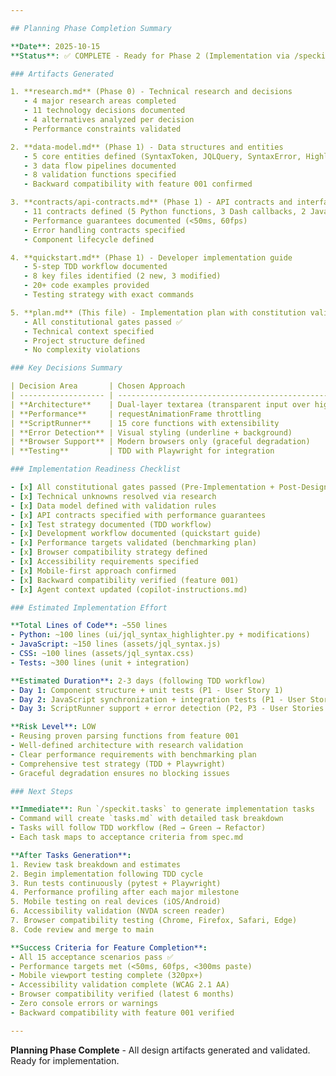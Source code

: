 ```yaml
---

## Planning Phase Completion Summary

**Date**: 2025-10-15
**Status**: ✅ COMPLETE - Ready for Phase 2 (Implementation via /speckit.tasks)

### Artifacts Generated

1. **research.md** (Phase 0) - Technical research and decisions
   - 4 major research areas completed
   - 11 technology decisions documented
   - 4 alternatives analyzed per decision
   - Performance constraints validated

2. **data-model.md** (Phase 1) - Data structures and entities
   - 5 core entities defined (SyntaxToken, JQLQuery, SyntaxError, HighlightedComponent, ScriptRunnerFunction)
   - 3 data flow pipelines documented
   - 8 validation functions specified
   - Backward compatibility with feature 001 confirmed

3. **contracts/api-contracts.md** (Phase 1) - API contracts and interfaces
   - 11 contracts defined (5 Python functions, 3 Dash callbacks, 2 JavaScript functions, 6 CSS classes)
   - Performance guarantees documented (<50ms, 60fps)
   - Error handling contracts specified
   - Component lifecycle defined

4. **quickstart.md** (Phase 1) - Developer implementation guide
   - 5-step TDD workflow documented
   - 8 key files identified (2 new, 3 modified)
   - 20+ code examples provided
   - Testing strategy with exact commands

5. **plan.md** (This file) - Implementation plan with constitution validation
   - All constitutional gates passed ✅
   - Technical context specified
   - Project structure defined
   - No complexity violations

### Key Decisions Summary

| Decision Area       | Chosen Approach                                              | Key Benefit                                     |
| ------------------- | ------------------------------------------------------------ | ----------------------------------------------- |
| **Architecture**    | Dual-layer textarea (transparent input over highlighted div) | Preserves native mobile keyboard, accessibility |
| **Performance**     | requestAnimationFrame throttling                             | Guarantees 60fps, <50ms latency                 |
| **ScriptRunner**    | 15 core functions with extensibility                         | 90%+ use case coverage, maintainable            |
| **Error Detection** | Visual styling (underline + background)                      | Subtle, accessible, non-intrusive               |
| **Browser Support** | Modern browsers only (graceful degradation)                  | Simplified implementation, no polyfills         |
| **Testing**         | TDD with Playwright for integration                          | Reliable, fast, modern browser automation       |

### Implementation Readiness Checklist

- [x] All constitutional gates passed (Pre-Implementation + Post-Design)
- [x] Technical unknowns resolved via research
- [x] Data model defined with validation rules
- [x] API contracts specified with performance guarantees
- [x] Test strategy documented (TDD workflow)
- [x] Development workflow documented (quickstart guide)
- [x] Performance targets validated (benchmarking plan)
- [x] Browser compatibility strategy defined
- [x] Accessibility requirements specified
- [x] Mobile-first approach confirmed
- [x] Backward compatibility verified (feature 001)
- [x] Agent context updated (copilot-instructions.md)

### Estimated Implementation Effort

**Total Lines of Code**: ~550 lines
- Python: ~100 lines (ui/jql_syntax_highlighter.py + modifications)
- JavaScript: ~150 lines (assets/jql_syntax.js)
- CSS: ~100 lines (assets/jql_syntax.css)
- Tests: ~300 lines (unit + integration)

**Estimated Duration**: 2-3 days (following TDD workflow)
- Day 1: Component structure + unit tests (P1 - User Story 1)
- Day 2: JavaScript synchronization + integration tests (P1 - User Story 1)
- Day 3: ScriptRunner support + error detection (P2, P3 - User Stories 2, 3)

**Risk Level**: LOW
- Reusing proven parsing functions from feature 001
- Well-defined architecture with research validation
- Clear performance requirements with benchmarking plan
- Comprehensive test strategy (TDD + Playwright)
- Graceful degradation ensures no blocking issues

### Next Steps

**Immediate**: Run `/speckit.tasks` to generate implementation tasks
- Command will create `tasks.md` with detailed task breakdown
- Tasks will follow TDD workflow (Red → Green → Refactor)
- Each task maps to acceptance criteria from spec.md

**After Tasks Generation**:
1. Review task breakdown and estimates
2. Begin implementation following TDD cycle
3. Run tests continuously (pytest + Playwright)
4. Performance profiling after each major milestone
5. Mobile testing on real devices (iOS/Android)
6. Accessibility validation (NVDA screen reader)
7. Browser compatibility testing (Chrome, Firefox, Safari, Edge)
8. Code review and merge to main

**Success Criteria for Feature Completion**:
- All 15 acceptance scenarios pass ✅
- Performance targets met (<50ms, 60fps, <300ms paste)
- Mobile viewport testing complete (320px+)
- Accessibility validation complete (WCAG 2.1 AA)
- Browser compatibility verified (latest 6 months)
- Zero console errors or warnings
- Backward compatibility with feature 001 verified

---
```


**Planning Phase Complete** - All design artifacts generated and validated. Ready for implementation.
